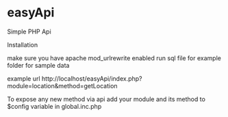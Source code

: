 # easyApi
Simple PHP Api


Installation 

make sure you have apache mod_urlrewrite enabled
run sql file for example folder for sample data


example url 
http://localhost/easyApi/index.php?module=location&method=getLocation


To expose any new method via api
add your module and its method to $config variable in global.inc.php